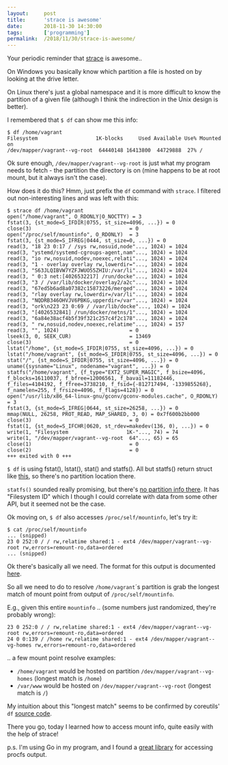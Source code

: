 ```yaml
---
layout:     post
title:      'strace is awesome'
date:       2018-11-30 14:30:00
tags:       ['programming']
permalink:  /2018/11/30/strace-is-awesome/
---
```


Your periodic reminder that [strace](https://strace.io/) is awesome..

On Windows you basically know which partition a file is hosted on by looking at the drive letter.

On Linux there's just a global namespace and it is more difficult to know the partition
of a given file (although I think the indirection in the Unix design is better).

I remembered that `$ df` can show me this info:

	$ df /home/vagrant
	Filesystem                   1K-blocks     Used Available Use% Mounted on
	/dev/mapper/vagrant--vg-root  64440148 16413800  44729888  27% /

Ok sure enough, `/dev/mapper/vagrant--vg-root` is just what my program needs to fetch - the
partition the directory is on (mine happens to be at root mount, but it always isn't
the case).

How does it do this? Hmm, just prefix the `df` command with `strace`. I filtered out
non-interesting lines and was left with this:

	$ strace df /home/vagrant
	open("/home/vagrant", O_RDONLY|O_NOCTTY) = 3
	fstat(3, {st_mode=S_IFDIR|0755, st_size=4096, ...}) = 0
	close(3)                                = 0
	open("/proc/self/mountinfo", O_RDONLY)  = 3
	fstat(3, {st_mode=S_IFREG|0444, st_size=0, ...}) = 0
	read(3, "18 23 0:17 / /sys rw,nosuid,node"..., 1024) = 1024
	read(3, "ystemd/systemd-cgroups-agent,nam"..., 1024) = 1024
	read(3, "io rw,nosuid,nodev,noexec,relati"..., 1024) = 1024
	read(3, "1 - overlay overlay rw,lowerdir="..., 1024) = 1024
	read(3, "S63JLQIBVW7YZFJWUO55ZHIU:/var/li"..., 1024) = 1024
	read(3, " 0:3 net:[4026532217] /run/docke"..., 1024) = 1024
	read(3, "3 / /var/lib/docker/overlay2/a2c"..., 1024) = 1024
	read(3, "67ed5b6ad8a07382c15873226/merged"..., 1024) = 1024
	read(3, "rlay overlay rw,lowerdir=/var/li"..., 1024) = 1024
	read(3, "NQDRB346OHVJV6PBKG,upperdir=/var"..., 1024) = 1024
	read(3, "ork\n223 23 0:69 / /var/lib/docke"..., 1024) = 1024
	read(3, "[4026532841] /run/docker/netns/1"..., 1024) = 1024
	read(3, "6a84e38acf4b5f39f321c257c4f2c178"..., 1024) = 1024
	read(3, " rw,nosuid,nodev,noexec,relatime"..., 1024) = 157
	read(3, "", 1024)                       = 0
	lseek(3, 0, SEEK_CUR)                   = 13469
	close(3)                                = 0
	lstat("/home", {st_mode=S_IFDIR|0755, st_size=4096, ...}) = 0
	lstat("/home/vagrant", {st_mode=S_IFDIR|0755, st_size=4096, ...}) = 0
	stat("/", {st_mode=S_IFDIR|0755, st_size=4096, ...}) = 0
	uname({sysname="Linux", nodename="vagrant", ...}) = 0
	statfs("/home/vagrant", {f_type="EXT2_SUPER_MAGIC", f_bsize=4096, f_blocks=16110037, f_bfree=12006561, f_bavail=11182446, f_files=4104192, f_ffree=3738210, f_fsid={-812717494, -1339855268}, f_namelen=255, f_frsize=4096, f_flags=4128}) = 0
	open("/usr/lib/x86_64-linux-gnu/gconv/gconv-modules.cache", O_RDONLY) = 3
	fstat(3, {st_mode=S_IFREG|0644, st_size=26258, ...}) = 0
	mmap(NULL, 26258, PROT_READ, MAP_SHARED, 3, 0) = 0x7f600b2bb000
	close(3)                                = 0
	fstat(1, {st_mode=S_IFCHR|0620, st_rdev=makedev(136, 0), ...}) = 0
	write(1, "Filesystem                   1K-"..., 74) = 74
	write(1, "/dev/mapper/vagrant--vg-root  64"..., 65) = 65
	close(1)                                = 0
	close(2)                                = 0
	+++ exited with 0 +++

`$ df` is using fstat(), lstat(), stat() and statfs(). All but statfs() return struct like
[this](https://linux.die.net/man/2/fstat), so there's no partition location there.

`statfs()` sounded really promising, but there's
[no partition info there](https://linux.die.net/man/2/statfs). It has "Filesystem ID" which
I though I could correlate with data from some other API, but it seemed not be the case.

Ok moving on, `$ df` also accesses `/proc/self/mountinfo`, let's try it:

	$ cat /proc/self/mountinfo
	... (snipped)
	23 0 252:0 / / rw,relatime shared:1 - ext4 /dev/mapper/vagrant--vg-root rw,errors=remount-ro,data=ordered
	... (snipped)

Ok there's basically all we need. The format for this output is documented
[here](https://www.kernel.org/doc/Documentation/filesystems/proc.txt).

So all we need to do to resolve `/home/vagrant`´s partition is grab the longest match of
mount point from output of `/proc/self/mountinfo`.

E.g., given this entire `mountinfo` .. (some numbers just randomized, they're probably wrong):

	23 0 252:0 / / rw,relatime shared:1 - ext4 /dev/mapper/vagrant--vg-root rw,errors=remount-ro,data=ordered
	24 0 0:139 / /home rw,relatime shared:1 - ext4 /dev/mapper/vagrant--vg-homes rw,errors=remount-ro,data=ordered

.. a few mount point resolve examples:

- `/home/vagrant` would be hosted on partition `/dev/mapper/vagrant--vg-homes` (longest match is `/home`)
- `/var/www` would be hosted on `/dev/mapper/vagrant--vg-root` (longest match is `/`)

My intuition about this "longest match" seems to be confirmed by coreutils' `df`
[source code](https://github.com/coreutils/coreutils/blob/e5dae2c6b0bcd0e4ac6e5b212688d223e2e62f79/src/df.c#L716).

There you go, today I learned how to access mount info, quite easily with the help of strace!

p.s. I'm using Go in my program, and I found a
[great library](https://github.com/prometheus/procfs/) for accessing procfs output.
